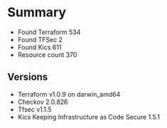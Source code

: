 # Summary

- Found Terraform 534
- Found TFSec 2
- Found Kics 611
- Resource count 370

## Versions

- Terraform v1.0.9 on darwin_amd64
- Checkov 2.0.826
- Tfsec v1.1.5
- Kics Keeping Infrastructure as Code Secure 1.5.1

